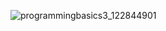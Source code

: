 
![programmingbasics3_122844901](https://github.com/user-attachments/assets/6a09fe85-cda1-4d1d-998f-a01169e5689e)
